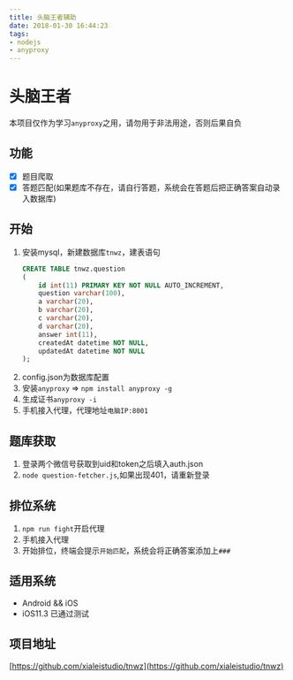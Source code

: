 ```yaml
---
title: 头脑王者辅助
date: 2018-01-30 16:44:23
tags:
- nodejs
- anyproxy
---
```


# 头脑王者

本项目仅作为学习`anyproxy`之用，请勿用于非法用途，否则后果自负

## 功能

+ [x] 题目爬取
+ [x] 答题匹配(如果题库不存在，请自行答题，系统会在答题后把正确答案自动录入数据库)

## 开始

1. 安装mysql，新建数据库`tnwz`，建表语句
    ```sql
    CREATE TABLE tnwz.question
    (
        id int(11) PRIMARY KEY NOT NULL AUTO_INCREMENT,
        question varchar(100),
        a varchar(20),
        b varchar(20),
        c varchar(20),
        d varchar(20),
        answer int(11),
        createdAt datetime NOT NULL,
        updatedAt datetime NOT NULL
    );
    ```
2. config.json为数据库配置 
3. 安装`anyproxy` => `npm install anyproxy -g`
4. 生成证书`anyproxy -i`
5. 手机接入代理，代理地址`电脑IP:8001`

## 题库获取

1. 登录两个微信号获取到uid和token之后填入auth.json
2. `node question-fetcher.js`,如果出现401，请重新登录

## 排位系统

1. `npm run fight`开启代理
2. 手机接入代理
3. 开始排位，终端会提示`开始匹配`，系统会将正确答案添加上`###`

## 适用系统

+ Android && iOS
+ iOS11.3 已通过测试

## 项目地址

[https://github.com/xialeistudio/tnwz](https://github.com/xialeistudio/tnwz)